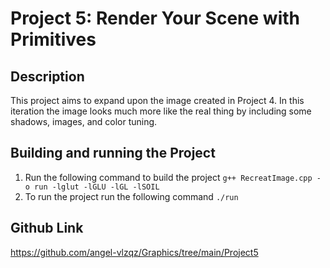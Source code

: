 # Project 5: Render Your Scene with Primitives

## Description
This project aims to expand upon the image created in Project 4. In this iteration the image looks much more like the real thing by including some shadows, images, and color tuning. 

## Building and running the Project
1. Run the following command to build the project `g++ RecreatImage.cpp -o run -lglut -lGLU -lGL -lSOIL`
2. To run the project run the following command `./run` 


## Github Link
https://github.com/angel-vlzqz/Graphics/tree/main/Project5
